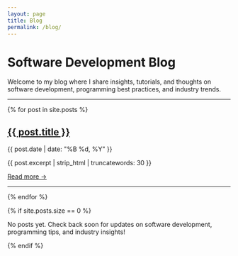 ```yaml
---
layout: page
title: Blog
permalink: /blog/
---
```


# Software Development Blog

Welcome to my blog where I share insights, tutorials, and thoughts on software development, programming best practices, and industry trends.

---

{% for post in site.posts %}
<article class="blog-post-preview">
  <h2><a href="{{ post.url | relative_url }}">{{ post.title }}</a></h2>
  <p class="post-meta">{{ post.date | date: "%B %d, %Y" }}</p>
  <p>{{ post.excerpt | strip_html | truncatewords: 30 }}</p>
  <a href="{{ post.url | relative_url }}">Read more →</a>
</article>
<hr>
{% endfor %}

{% if site.posts.size == 0 %}
<p>No posts yet. Check back soon for updates on software development, programming tips, and industry insights!</p>
{% endif %}